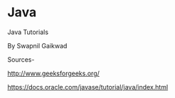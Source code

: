 # Java
Java Tutorials

By
Swapnil Gaikwad


Sources-

http://www.geeksforgeeks.org/

https://docs.oracle.com/javase/tutorial/java/index.html

